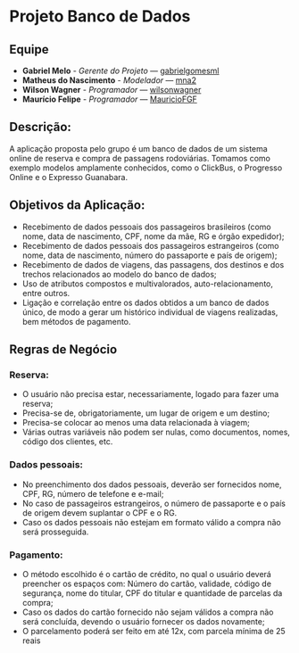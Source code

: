 # Projeto Banco de Dados

## Equipe
* **Gabriel Melo** - *Gerente do Projeto* — [gabrielgomesml](https://github.com/gabrielgomesml)
* **Matheus do Nascimento** - *Modelador* — [mna2](https://github.com/mna2)
* **Wilson Wagner** - *Programador* — [wilsonwagner](https://github.com/wilsonwagner)
* **Maurício Felipe** - *Programador* — [MauricioFGF](https://github.com/MauricioFGF)

## Descrição:
A aplicação proposta pelo grupo é um banco de dados de um sistema online de
reserva e compra de passagens rodoviárias. Tomamos como exemplo modelos amplamente
conhecidos, como o ClickBus, o Progresso Online e o Expresso Guanabara.

## Objetivos da Aplicação:

- Recebimento de dados pessoais dos passageiros brasileiros (como nome, data de
nascimento, CPF, nome da mãe, RG e órgão expedidor);
- Recebimento de dados pessoais dos passageiros estrangeiros (como nome, data
de nascimento, número do passaporte e país de origem);
- Recebimento de dados de viagens, das passagens, dos destinos e dos trechos
relacionados ao modelo do banco de dados;
- Uso de atributos compostos e multivalorados, auto-relacionamento, entre outros.
- Ligação e correlação entre os dados obtidos a um banco de dados único, de modo
a gerar um histórico individual de viagens realizadas, bem métodos de pagamento.

## Regras de Negócio

### Reserva:
- O usuário não precisa estar, necessariamente, logado para fazer uma
reserva;
- Precisa-se de, obrigatoriamente, um lugar de origem e um destino;
- Precisa-se colocar ao menos uma data relacionada à viagem;
- Várias outras variáveis não podem ser nulas, como documentos, nomes,
código dos clientes, etc.

### Dados pessoais:
- No preenchimento dos dados pessoais, deverão ser fornecidos nome, CPF,
RG, número de telefone e e-mail;
- No caso de passageiros estrangeiros, o número de passaporte e o país de
origem devem suplantar o CPF e o RG.
- Caso os dados pessoais não estejam em formato válido a compra não será
prosseguida.

### Pagamento:
- O método escolhido é o cartão de crédito, no qual o usuário deverá
preencher os espaços com: Número do cartão, validade, código de
segurança, nome do titular, CPF do titular e quantidade de parcelas da
compra;
- Caso os dados do cartão fornecido não sejam válidos a compra não será
concluída, devendo o usuário fornecer os dados novamente;
- O parcelamento poderá ser feito em até 12x, com parcela mínima de 25
reais
